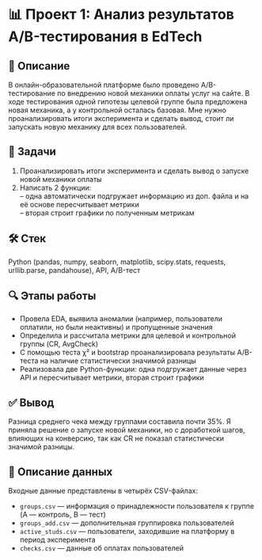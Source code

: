 # 📊 Проект 1: Анализ результатов A/B-тестирования в EdTech

## 🧾 Описание  
В онлайн-образовательной платформе было проведено A/B-тестирование по внедрению новой механики оплаты услуг на сайте. В ходе тестирования одной гипотезы целевой группе была предложена новая механика, а у контрольной осталась базовая. Мне нужно проанализировать итоги эксперимента и сделать вывод, стоит ли запускать новую механику для всех пользователей.

## 🎯 Задачи  
1. Проанализировать итоги эксперимента и сделать вывод о запуске новой механики оплаты  
2. Написать 2 функции:  
   – одна автоматически подгружает информацию из доп. файла и на её основе пересчитывает метрики  
   – вторая строит графики по полученным метрикам

## 🛠 Стек  
Python (pandas, numpy, seaborn, matplotlib, scipy.stats, requests, urllib.parse, pandahouse), API, A/B-тест

## 🔍 Этапы работы  
- Провела EDA, выявила аномалии (например, пользователи оплатили, но были неактивны) и пропущенные значения  
- Определила и рассчитала метрики для целевой и контрольной группы (CR, AvgCheck)  
- С помощью теста χ² и bootstrap проанализировала результаты A/B-теста на наличие статистически значимой разницы  
- Реализовала две Python-функции: одна подгружает данные через API и пересчитывает метрики, вторая строит графики

## ✅ Вывод  
Разница среднего чека между группами составила почти 35%. Я приняла решение о запуске новой механики, но с доработкой шагов, влияющих на конверсию, так как CR не показал статистически значимой разницы.

## 📂 Описание данных  
Входные данные представлены в четырёх CSV-файлах:

- `groups.csv` — информация о принадлежности пользователя к группе (A — контроль, B — тест)  
- `groups_add.csv` — дополнительная группировка пользователей  
- `active_studs.csv` — пользователи, заходившие на платформу в период эксперимента  
- `checks.csv` — данные об оплатах пользователей
